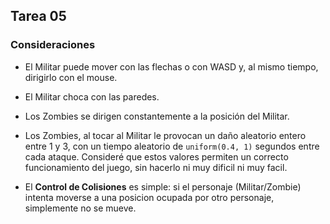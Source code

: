 ﻿## Tarea 05

### Consideraciones

* El Militar puede mover con las flechas o con WASD y, al mismo tiempo, dirigirlo con el mouse.

* El Militar choca con las paredes.

* Los Zombies se dirigen constantemente a la posición del Militar.

* Los Zombies, al tocar al Militar le provocan un daño aleatorio entero entre 1 y 3, con un tiempo aleatorio de ```uniform(0.4, 1)``` segundos entre cada ataque. Consideré que estos valores permiten un correcto funcionamiento del juego, sin hacerlo ni muy dificil ni muy facil.

* El **Control de Colisiones** es simple: si el personaje (Militar/Zombie) intenta moverse a una posicion ocupada por otro personaje, simplemente no se mueve.

